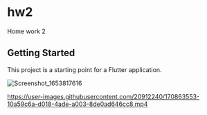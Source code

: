 # hw2

Home work 2

## Getting Started

This project is a starting point for a Flutter application.

![Screenshot_1653817616](https://user-images.githubusercontent.com/20912240/170862175-d0712383-a908-4613-b3b7-9696e68c5e81.gif)



https://user-images.githubusercontent.com/20912240/170863553-10a59c6a-d018-4ade-a003-8de0ad646cc8.mp4


